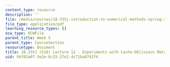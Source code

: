 ```yaml
---
content_type: resource
description: ''
file: /media/courses/18-335j-introduction-to-numerical-methods-spring-2019/94f02a073e2e6c1527e24c71ba8741f4_MIT18_335JS19_lec12.pdf
file_type: application/pdf
learning_resource_types: []
ocw_type: OCWFile
parent_title: Week 5
parent_type: CourseSection
resourcetype: Document
title: 18.335J (S19) Lecture 12 - Experiments with Cache-Oblivious Matrix Multiplication
uid: 94f02a07-3e2e-6c15-27e2-4c71ba8741f4
---
```

